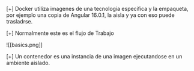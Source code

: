 [+] Docker utiliza imagenes de una tecnologia especifica y la empaqueta, por ejemplo una copia de Angular 16.0.1, la aisla y ya con eso puede trasladrse.

[+] Normalmente este es el flujo de Trabajo

![[basics.png]]

[+] Un contenedor es una instancia de una imagen ejecutandose en un ambiente aislado.

